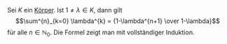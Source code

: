 Sei $K$ ein [Körper](Körper.md). Ist $1\not = \lambda \in K$, dann gilt $$\sum^{n}_{k=0} \lambda^{k} = {1-\lambda^{n+1} \over 1-\lambda}$$
für alle $n\in \mathbb N_0$.
Die Formel zeigt man mit vollständiger Induktion.